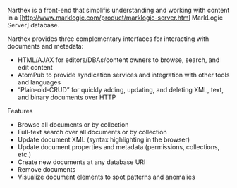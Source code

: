 Narthex is a front-end that simplifis understanding and working with content in a [http://www.marklogic.com/product/marklogic-server.html MarkLogic Server] database.

Narthex provides three complementary interfaces for interacting with documents and metadata:

*  HTML/AJAX for editors/DBAs/content owners to browse, search, and edit content
*  AtomPub to provide syndication services and integration with other tools and languages
*  “Plain-old-CRUD” for quickly adding, updating, and deleting XML, text, and binary documents over HTTP

Features
*  Browse all documents or by collection
*  Full-text search over all documents or by collection
*  Update document XML (syntax highlighting in the browser)
*  Update document properties and metadata (permissions, collections, etc.)
*  Create new documents at any database URI
*  Remove documents
*  Visualize document elements to spot patterns and anomalies